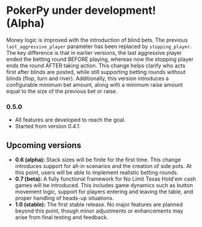 # PokerPy under development! (Alpha)
Money logic is improved with the introduction of blind bets. The previous `last_aggressive_player` parameter has been replaced by `stopping_player`. The key difference is that in earlier versions, the last aggressive player ended the betting round BEFORE playing, whereas now the stopping player ends the round AFTER taking action. This change helps clarify who acts first after blinds are posted, while still supporting betting rounds without blinds (flop, turn and river). Additionally, this version introduces a configurable minimum bet amount, along with a minimum raise amount equal to the size of the previous bet or raise.

### 0.5.0
- All features are developed to reach the goal.
- Started from version *0.4.1*.

## Upcoming versions
- **0.6 (alpha):** Stack sizes will be finite for the first time. This change introduces support for all-in scenarios and the creation of side pots. At this point, users will be able to implement realistic betting rounds.
- **0.7 (beta):** A fully functional framework for No Limit Texas Hold'em cash games will be introduced. This includes game dynamics such as button movement logic, support for players entering and leaving the table, and proper handling of heads-up situations.
- **1.0 (stable):** The first stable release. No major features are planned beyond this point, though minor adjustments or enhancements may arise from final testing and feedback.